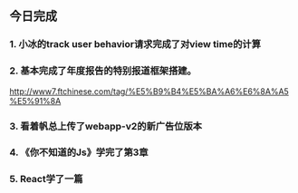 ## 今日完成
### 1. 小冰的track user behavior请求完成了对view time的计算

### 2. 基本完成了年度报告的特别报道框架搭建。
http://www7.ftchinese.com/tag/%E5%B9%B4%E5%BA%A6%E6%8A%A5%E5%91%8A

### 3. 看着帆总上传了webapp-v2的新广告位版本

### 4. 《你不知道的Js》学完了第3章

### 5. React学了一篇
